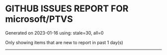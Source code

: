 
# GITHUB ISSUES REPORT FOR microsoft/PTVS


Generated on 2023-01-16 using: stale=30, all=0


Only showing items that are new to report in past 1 day(s)


---
